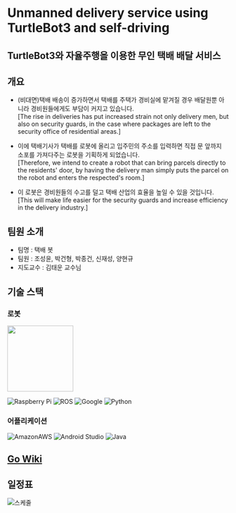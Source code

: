 # Unmanned delivery service using TurtleBot3 and self-driving
## TurtleBot3와 자율주행을 이용한 무인 택배 배달 서비스
## 개요
* (비대면)택배 배송이 증가하면서 택배를 주택가 경비실에 맡겨질 경우 배달원뿐 아니라 경비원들에게도 부담이 커지고 있습니다.
</br> [The rise in deliveries has put increased strain not only delivery men, but also on security guards, in the case where packages are left to the security office of residential areas.]

* 이에 택배기사가 택배를 로봇에 올리고 입주민의 주소를 입력하면 직접 문 앞까지 소포를 가져다주는 로봇을 기획하게 되었습니다.
</br> [Therefore, we intend to create a robot that can bring parcels directly to the residents' door, by having the delivery man simply puts the parcel on the robot and enters the respected's room.]

* 이 로봇은 경비원들의 수고를 덜고 택배 산업의 효율을 높일 수 있을 것입니다.
</br> [This will make life easier for the security guards and increase efficiency in the delivery industry.]

## 팀원 소개
* 팀명 : 택배 봇
* 팀원 : 조성윤, 박건형, 박종건, 신재성, 양현규
* 지도교수 : 김태운 교수님
## 기술 스택

### 로봇
<img src="https://github.com/ROBOTIS-GIT/emanual/blob/master/assets/images/platform/turtlebot3/logo_turtlebot3.png" width="150">

<img alt="Raspberry Pi" src ="https://img.shields.io/badge/Raspberry Pi-A22846.svg?&style=for-the-badge&logo=Raspberry Pi&logoColor=white"/> <img alt="ROS" src ="https://img.shields.io/badge/ROS-22314E.svg?&style=for-the-badge&logo=ROS&logoColor=white"/> <img alt="Google" src ="https://img.shields.io/badge/Google Cartographer-4285F4.svg?&style=for-the-badge&logo=Google&logoColor=white"/> <img alt="Python" src ="https://img.shields.io/badge/Python-3776AB.svg?&style=for-the-badge&logo=Python&logoColor=white"/>


### 어플리케이션
<img alt="AmazonAWS" src ="https://img.shields.io/badge/Amazon EC2-232F3E.svg?&style=for-the-badge&logo=AmazonAWS&logoColor=white"/> <img alt="Android Studio" src ="https://img.shields.io/badge/Android Studio-3DDC84.svg?&style=for-the-badge&logo=Android Studio&logoColor=white"/> <img alt="Java" src ="https://img.shields.io/badge/Java-007396.svg?&style=for-the-badge&logo=Java&logoColor=white"/>

## [Go Wiki](/src)  


## 일정표
![스케줄](https://user-images.githubusercontent.com/83500747/159468824-32f77962-a822-4cc5-a522-5abb740f9914.PNG)


